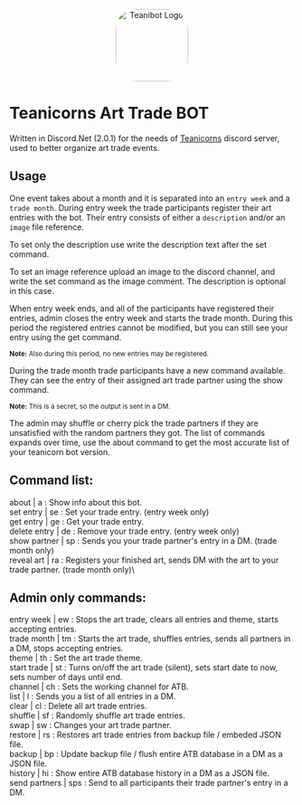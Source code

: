 <p align="center">
    <img src="https://cdn.discordapp.com/avatars/568733620383121408/d84d22800eb003c91af0a8e9ea195bd0.png?size=256" style="border-radius: 28%" alt="Teanibot Logo" height="128px" width="128px"></img>
</p>

# Teanicorns Art Trade BOT

Written in Discord.Net (2.0.1) for the needs of [Teanicorns](https://discord.gg/TS9SZYB) discord server, used to better organize art trade events.

## Usage

One event takes about a month and it is separated into an `entry week` and a `trade month`.
During entry week the trade participants register their art entries with the bot.
Their entry consists of either a `description` and/or an `image` file reference.

To set only the description use write the description text after the set command.

To set an image reference upload an image to the discord channel, and write the set command as the image comment.
The description is optional in this case.

When entry week ends, and all of the participants have registered their entries, admin closes the entry week and starts the trade month.
During this period the registered entries cannot be modified, but you can still see your entry using the get command.

<small><b>Note:</b>  Also during this period, no new entries may be registered. </small>

During the trade month trade participants have a new command available.
They can see the entry of their assigned art trade partner using the show command.

<small><b>Note:</b>  This is a secret, so the output is sent in a DM. </small>

The admin may shuffle or cherry pick the trade partners if they are unsatisfied with the random partners they got.
The list of commands expands over time, use the about command to get the most accurate list of your teanicorn bot version.

## Command list:
about | a : Show info about this bot.\
set entry | se : Set your trade entry. (entry week only)\
get entry | ge : Get your trade entry.\
delete entry | de : Remove your trade entry. (entry week only)\
show partner | sp : Sends you your trade partner's entry in a DM. (trade month only)\
reveal art | ra : Registers your finished art, sends DM with the art to your trade partner. (trade month only)\

## Admin only commands:
entry week | ew : Stops the art trade, clears all entries and theme, starts accepting entries.\
trade month | tm : Starts the art trade, shuffles entries, sends all partners in a DM, stops accepting entries.\
theme | th : Set the art trade theme.\
start trade | st : Turns on/off the art trade (silent), sets start date to now, sets number of days until end.\
channel | ch : Sets the working channel for ATB.\
list | l : Sends you a list of all entries in a DM.\
clear | cl : Delete all art trade entries.\
shuffle | sf : Randomly shuffle art trade entries.\
swap | sw : Changes your art trade partner.\
restore | rs : Restores art trade entries from backup file / embeded JSON file.\
backup | bp : Update backup file / flush entire ATB database in a DM as a JSON file.\
history | hi : Show entire ATB database history in a DM as a JSON file.\
send partners | sps : Send to all participants their trade partner's entry in a DM.

